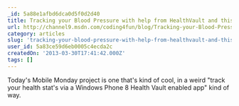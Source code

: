 ```yaml
---
_id: 5a88e1afbd6dca0d5f0d2d40
title: Tracking your Blood Pressure with help from HealthVault and this Windows Phone 8 app
url: http://channel9.msdn.com/coding4fun/blog/Tracking-your-Blood-Pressure-with-help-from-HealthVault-and-this-Windows-Phone-8-app
category: articles
slug: 'tracking-your-blood-pressure-with-help-from-healthvault-and-this-windows-phone-8-app'
user_id: 5a83ce59d6eb0005c4ecda2c
createdOn: '2013-03-30T17:41:42.000Z'
tags: []
---
```


Today's Mobile Monday project is one that's kind of cool, in a weird "track your health stat's via a Windows Phone 8 Health Vault enabled app" kind of way.
